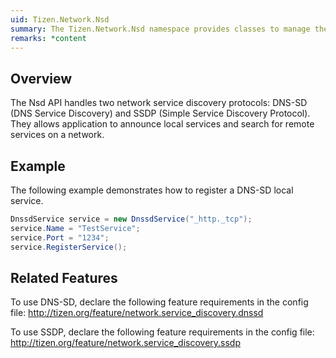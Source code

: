 ```yaml
---
uid: Tizen.Network.Nsd
summary: The Tizen.Network.Nsd namespace provides classes to manage the network service discovery protocols.
remarks: *content
---
```

## Overview
The Nsd API handles two network service discovery protocols: DNS-SD (DNS Service Discovery) and SSDP (Simple Service Discovery Protocol). They allows application to announce local services and search for remote services on a network.


## Example
The following example demonstrates how to register a DNS-SD local service.
```cs
DnssdService service = new DnssdService("_http._tcp");
service.Name = "TestService";
service.Port = "1234";
service.RegisterService();
```


## Related Features
To use DNS-SD, declare the following feature requirements in the config file: 
http://tizen.org/feature/network.service_discovery.dnssd

To use SSDP, declare the following feature requirements in the config file: 
http://tizen.org/feature/network.service_discovery.ssdp

